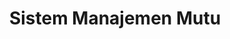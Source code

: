 ---
layout:   certificate
title:    "Sistem Manajemen Mutu"
slug:     seminar-manajemenmutu
category: seminar
issuer:   "Lembaga Pengembangan dan Konsultasi Nasional"
---